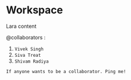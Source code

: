# Workspace
Lara content

@collaborators :

1. `Vivek Singh`
2. `Siva Treat`
3. `Shivam Radiya`

```
If anyone wants to be a collaborator. Ping me!
```
